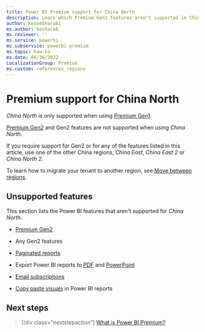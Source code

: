 ```yaml
---
title: Power BI Premium support for China North
description: Learn which Premium Gen1 features aren't supported in China North.
author: KesemSharabi
ms.author: kesharab
ms.reviewer: ''
ms.service: powerbi
ms.subservice: powerbi-premium
ms.topic: how-to
ms.date: 06/30/2022
LocalizationGroup: Premium
ms.custom: references_regions
---
```


# Premium support for China North

*China North* is only supported when using [Premium Gen1](service-premium-gen2-what-is.md).

[Premium Gen2](service-premium-gen2-what-is.md) and Gen2 features are not supported when using *China North*.

If you require support for Gen2 or for any of the features listed in this article, use one of the other China regions, *China East*, *China East 2* or *China North 2*.

To learn how to migrate your tenant to another region, see [Move between regions](../support/service-admin-region-move.md).

## Unsupported features

This section lists the Power BI features that aren't supported for *China North*.

* [Premium Gen2](service-premium-gen2-what-is.md)

* Any Gen2 features

* [Paginated reports](../paginated-reports/paginated-reports-report-builder-power-bi.md)

* Export Power BI reports to [PDF](../consumer/end-user-pdf.md) and [PowerPoint](../collaborate-share/end-user-powerpoint.md)

* [Email subscriptions](../consumer/end-user-subscribe.md)

* [Copy paste visuals](../visuals/power-bi-visualization-copy-paste.md) in Power BI reports

## Next steps

>[!div class="nextstepaction"]
>[What is Power BI Premium?](service-premium-gen2-what-is.md)
